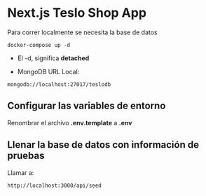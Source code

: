 # Next.js Teslo Shop App

Para correr localmente se necesita la base de datos

```
docker-compose up -d
```

- El -d, significa **detached**

* MongoDB URL Local:

```
mongodb://localhost:27017/teslodb
```

## Configurar las variables de entorno

Renombrar el archivo **.env.template** a **.env**

## Llenar la base de datos con información de pruebas

Llamar a:

```
http://localhost:3000/api/seed
```
